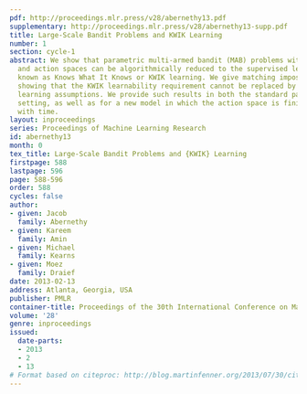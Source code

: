 ```yaml
---
pdf: http://proceedings.mlr.press/v28/abernethy13.pdf
supplementary: http://proceedings.mlr.press/v28/abernethy13-supp.pdf
title: Large-Scale Bandit Problems and KWIK Learning
number: 1
section: cycle-1
abstract: We show that parametric multi-armed bandit (MAB) problems with large state
  and action spaces can be algorithmically reduced to the supervised learning model
  known as Knows What It Knows or KWIK learning. We give matching impossibility results
  showing that the KWIK learnability requirement cannot be replaced by weaker supervised
  learning assumptions. We provide such results in both the standard parametric MAB
  setting, as well as for a new model in which the action space is finite but growing
  with time.
layout: inproceedings
series: Proceedings of Machine Learning Research
id: abernethy13
month: 0
tex_title: Large-Scale Bandit Problems and {KWIK} Learning
firstpage: 588
lastpage: 596
page: 588-596
order: 588
cycles: false
author:
- given: Jacob
  family: Abernethy
- given: Kareem
  family: Amin
- given: Michael
  family: Kearns
- given: Moez
  family: Draief
date: 2013-02-13
address: Atlanta, Georgia, USA
publisher: PMLR
container-title: Proceedings of the 30th International Conference on Machine Learning
volume: '28'
genre: inproceedings
issued:
  date-parts:
  - 2013
  - 2
  - 13
# Format based on citeproc: http://blog.martinfenner.org/2013/07/30/citeproc-yaml-for-bibliographies/
---
```

